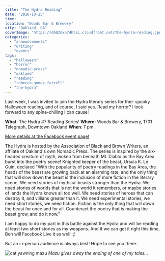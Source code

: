 ```yaml
---
title: "The Hydra Reading"
date: "2016-10-25"
time:
location: "Woods Bar & Brewery"
city: "Oakland, CA"
coverImage: "https://d602mxa74hbsi.cloudfront.net/the-hydra-reading.jpg"
categories:
  - "announcements"
  - "writing"
  - "events"
tags:
  - "halloween"
  - "horror"
  - "nomadic-press"
  - "oakland"
  - "reading"
  - "rebecca-gomez-farrell"
  - "the-hydra"
---
```


Last week, I was invited to join the Hydra literary series for their spooky Halloween reading, and of course, I said yes. Read my horror? I look forward to any spine-chilling I can cause!

**What**: The Hydra #7 Reading Series! **Where:** Woods Bar & Brewery, 1701 Telegraph, Downtown Oakland **When**: 7 pm.

[More details at the Facebook event page!](https://www.facebook.com/events/1775642746012572/?active_tab=discussion)

The Hydra is hosted by the Association of Black and Brown Writers, an affliate of Oakland's own Nomadic Press. The series is inspired by the six-headed creature of myth, woken from beneath Mt. Diablo as the Bay Area burst into the poetry scene! Knighted keeper of the beast, Ursula K. Le Guin, declared "With the popularity of poetry readings in the Bay Area, the heads of the beast are growing back at an alarming rate, and the only thing that will slow down the beast is the inclusion of more fiction in the literary scene. We need stories of mythical beasts stronger than the Hydra. We need stories of worlds that is not the world it remembers, or maybe stories of lands the Hydra knows all too well. We need stories of heroes that can destroy it, and villians greater than it. We need experimental stories, we need short stories, we need fiction. Fiction is the only thing that will down the beast for once and for all. Counteract the poetry that is making the beast grow, and do it now.”

I am happy to do my part in this battle against the Hydra and will be reading at least two short stories as my weapons. And if we can get it right this time, Ben will Facebook Live it as well. ;)

But an in-person audience is always best! Hope to see you there.

![cat yawning mazu](https://d2ypg8o05lff0b.cloudfront.net/wp-content/uploads/sites/3/2016/10/mazu-333x500-333x500.jpg) *Mazu gives away the ending of one of my tales...*
